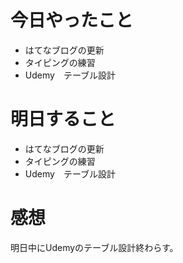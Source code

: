 # 今日やったこと
- はてなブログの更新
- タイピングの練習
- Udemy　テーブル設計

# 明日すること
- はてなブログの更新
- タイピングの練習
- Udemy　テーブル設計

# 感想
明日中にUdemyのテーブル設計終わらす。
